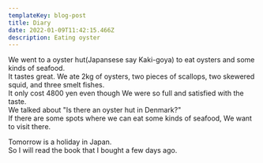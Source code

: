```yaml
---
templateKey: blog-post
title: Diary
date: 2022-01-09T11:42:15.466Z
description: Eating oyster
---
```

We went to a oyster hut(Japansese say Kaki-goya) to eat oysters and some kinds of seafood.  
It tastes great. We ate 2kg of oysters, two pieces of scallops, two skewered squid, and three smelt fishes.  
It only cost 4800 yen even though We were so full and satisfied with the taste.  
We talked about "Is there an oyster hut in Denmark?"  
If there are some spots where we can eat some kinds of seafood, We want to visit there.  

Tomorrow is a holiday in Japan.  
So I will read the book that I bought a few days ago.
